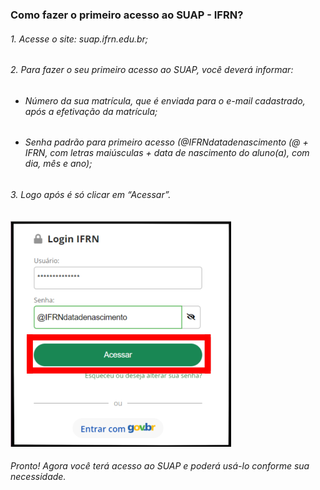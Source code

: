 ### Como fazer o primeiro acesso ao SUAP - IFRN?
###### 1.  Acesse o site: suap.ifrn.edu.br;
###### 2. Para fazer o seu primeiro acesso ao SUAP, você deverá informar:
- ###### Número da sua matrícula, que é enviada para o e-mail cadastrado, após a efetivação da matrícula;
- ###### Senha padrão para primeiro acesso (@IFRNdatadenascimento (@ + IFRN, com letras maiúsculas + data de nascimento do aluno(a), com dia, mês e ano);

###### 3. Logo após é só clicar em “Acessar”.

![Imagem 1](<acesso1.png>)

###### Pronto! Agora você terá acesso ao SUAP e poderá usá-lo conforme sua necessidade.




